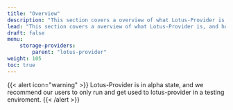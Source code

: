```yaml
---
title: "Overview"
description: "This section covers a overview of what Lotus-Provider is, and how it relates to the Lotus-Miner"
lead: "This section covers a overview of what Lotus-Provider is, and how it relates to the Lotus-Miner"
draft: false
menu:
    storage-providers:
        parent: "lotus-provider"
weight: 105
toc: true
---
```


{{< alert icon="warning" >}}
Lotus-Provider is in alpha state, and we recommend our users to only run and get used to lotus-provider in a testing enviroment.
{{< /alert >}}

